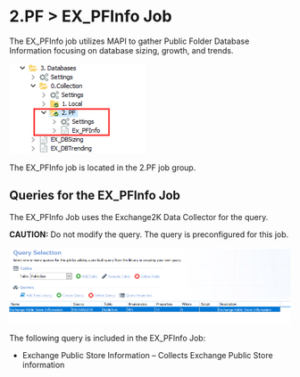 # 2.PF > EX\_PFInfo Job

The EX\_PFInfo job utilizes MAPI to gather Public Folder Database Information focusing on database sizing, growth, and trends.

![2.PF > EX_PFInfo Job in the Jobs Tree](/static/img/product_docs/accessanalyzer/accessanalyzer/enterpriseauditor/solutions/exchange/databases/collection/pfjobstree.png)

The EX\_PFInfo job is located in the 2.PF job group.

## Queries for the EX\_PFInfo Job

The EX\_PFInfo Job uses the Exchange2K Data Collector for the query.

__CAUTION:__ Do not modify the query. The query is preconfigured for this job.

![Queries for the EX_PFInfo Job](/static/img/product_docs/accessanalyzer/accessanalyzer/enterpriseauditor/solutions/exchange/databases/collection/pfinfoquery.png)

The following query is included in the EX\_PFInfo Job:

- Exchange Public Store Information – Collects Exchange Public Store information
